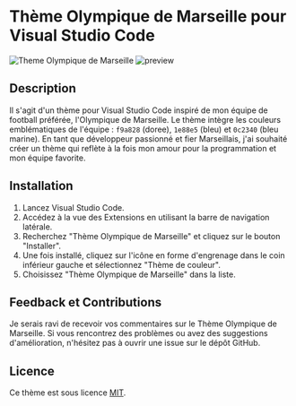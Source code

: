 # Thème Olympique de Marseille pour Visual Studio Code

![Theme Olympique de Marseille](https://i.imgur.com/aFUEr68.png)
![preview](https://i.imgur.com/uS0VCQs.png)

## Description

Il s'agit d'un thème pour Visual Studio Code inspiré de mon équipe de football préférée, l'Olympique de Marseille. Le thème intègre les couleurs emblématiques de l'équipe : `f9a828` (doree), `1e88e5` (bleu) et `0c2340` (bleu marine). En tant que développeur passionné et fier Marseillais, j'ai souhaité créer un thème qui reflète à la fois mon amour pour la programmation et mon équipe favorite.

## Installation

1. Lancez Visual Studio Code.
2. Accédez à la vue des Extensions en utilisant la barre de navigation latérale.
3. Recherchez "Thème Olympique de Marseille" et cliquez sur le bouton "Installer".
4. Une fois installé, cliquez sur l'icône en forme d'engrenage dans le coin inférieur gauche et sélectionnez "Thème de couleur".
5. Choisissez "Thème Olympique de Marseille" dans la liste.

## Feedback et Contributions

Je serais ravi de recevoir vos commentaires sur le Thème Olympique de Marseille. Si vous rencontrez des problèmes ou avez des suggestions d'amélioration, n'hésitez pas à ouvrir une issue sur le dépôt GitHub.

## Licence

Ce thème est sous licence [MIT](LICENSE.md).

